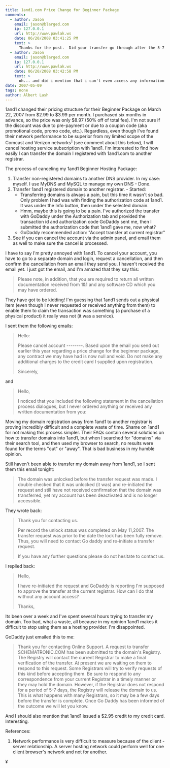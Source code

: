 ```yaml
---
title: 1and1.com Price Change for Beginner Package
comments:
  - author: Jason
    email: jason@blarged.com
    ip: 127.0.0.1
    url: http://www.pawlak.ws
    date: 06/20/2008 03:41:25 PM
    text: >
      Thanks for the post.  Did your transfer go through after the 5-7 days?  I am also attempting to transfer a domain from 1and1 to GoDaddy.  I am at the "Accept transfer at current registrar" stage with GoDaddy.  I think I will give a few days (seeing as the status changed to this today) then maybe next week give 1and1 and question or two if things don't change.
  - author: Jason
    email: jason@blarged.com
    ip: 127.0.0.1
    url: http://www.pawlak.ws
    date: 06/20/2008 03:42:58 PM
    text: >
      oh... and did i mention that i can't even access any information at 1and1 because their login (admin.1and1.com) appears to be down.  can't wait to get away from them
date: 2007-05-09
tags: none
author: Albert Lash
---
```

1and1 changed their pricing structure for their Beginner Package on March 22, 2007 from $2.99 to $3.99 per month. I purchased six months in advance, so the price was only $8.97 (50% off of total fee). I'm not sure if the discount was due to pre-payment or due to a coupon code (aka promotional code, promo code, etc.). Regardless, even though I've found their network performance to be superior from my limited scope of the Comcast and Verizon networks<sup><a href="#ref1">1</a></sup> (see comment about this below), I will cancel hosting service subscription with 1and1. I'm interested to find how easily I can transfer the domain I registered with 1and1.com to another registrar.

The process of canceling my 1and1 Beginner Hosting Package:
<ol><li>Transfer non-registered domains to another DNS provider. In my case: myself. I use MyDNS and MySQL to manage my own DNS - Done.</li><li>Transfer 1and1 registered domain to another registrar. - Started:<ul><li>Transferring domains is always a pain, but this time it wasn't so bad. Only problem I had was with finding the authorization code at 1and1. It was under the Info button, then under the selected domain.</li><li>Hmm, maybe this is going to be a pain. I've authorized the transfer with GoDaddy under the Authorization tab and provided the transaction id and authorization code GoDaddy sent me, then I submitted the authorization code that 1and1 gave me, now what?</li><li>GoDaddy recommended action: "Accept transfer at current registrar"</li></ul></li><li>See if you can cancel the account via the admin panel, and email them as well to make sure the cancel is processed.</li></ol>

I have to say I'm pretty annoyed with 1and1. To cancel your account, you have to go to a separate domain and login,  request a cancellation, and then confirm the cancellation from an email they send you.  I haven't received the email yet. I just got the email, and I'm amazed that they say this:

<blockquote>Please note, in addition, that you are required to return all written
documentation received from 1&1 and any software CD which you may have
ordered.</blockquote>

They have got to be kidding! I'm guessing that 1and1 sends out a physical item (even though I never requested or received anything from them) to enable them to claim the transaction was something (a purchase of a physical product) it really was not (it was a service).

I sent them the following emails:
<blockquote>Hello:

Please cancel account --------. Based upon the email you send out earlier this year regarding a price change for the beginner package, any contract we may have had is now null and void. Do not make any additional charges to the credit card I supplied upon registration.

Sincerely, </blockquote>

and

<blockquote>
Hello,

I noticed that you included the following statement in the cancellation process dialogues, but I never ordered anything or received any written documentation from you:</blockquote>

Moving my domain registration away from 1and1 to another registrar is proving incredibly difficult and a complete waste of time. Shame on 1and1 for not making this process simpler. Their FAQs contain several solutions on how to transfer domains into 1and1, but when I searched for "domains" via their search tool, and then used my browser to search, no results were found for the terms "out" or "away". That is bad business in my humble opinion.

Still haven't been able to transfer my domain away from 1and1, so I sent them this email tonight:

<blockquote>The domain was unlocked before the transfer request was made. I double checked that it was unlocked (it was) and re-initiated the request and still have not received confirmation that the domain was transferred, yet my account has been deactivated and is no longer accessible.</blockquote>

They wrote back:
<blockquote>Thank you for contacting us.

Per record the unlock status was completed on May 11,2007.
The transfer request was prior to the date the lock has been fully
remove.
Thus, you will need to contact Go daddy and re-initiate a transfer
request.

If you have any further questions please do not hesitate to contact us.</blockquote>

I replied back:
<blockquote>
Hello,

I have re-initiated the request and GoDaddy is reporting I'm supposed to approve the transfer at the current registrar. How can I do that without any account access?

Thanks,
</blockquote>

Its been over a week and I've spent several hours trying to transfer my domain. Too bad, what a waste, all because in my opinion 1and1 makes it difficult to stop using them as a hosting provider. I'm disappointed.

GoDaddy just emailed this to me:
<blockquote>
Thank you for contacting Online Support. A request to transfer SCHEMATRONIC.COM has been submitted to the domain's Registry. The Registry will contact the current Registrar to make a final verification of the transfer. At present we are waiting on them to respond to this request. Some Registrars will try to verify requests of this kind before accepting them. Be sure to respond to any correspondence from your current Registrar in a timely manner or they may hold the domain. However, if the Registrar does not respond for a period of 5-7 days, the Registry will release the domain to us. This is what happens with many Registrars, so it may be a few days before the transfer is complete. Once Go Daddy has been informed of the outcome we will let you know.</blockquote>

And I should also mention that 1and1 issued a $2.95 credit to my credit card. Interesting.

References:
<ol><li id="ref1">Network performance is very difficult to measure because of the client - server relationship. A server hosting network could perform well for one client browser's network and not for another.</li></ol>

¥

